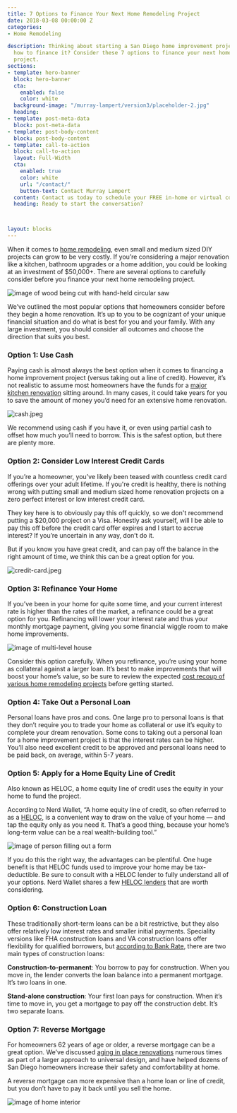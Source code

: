 ```yaml
---
title: 7 Options to Finance Your Next Home Remodeling Project
date: 2018-03-08 00:00:00 Z
categories:
- Home Remodeling

description: Thinking about starting a San Diego home improvement project but not sure
  how to finance it? Consider these 7 options to finance your next home remodeling
  project.
sections:
- template: hero-banner
  block: hero-banner
  cta:
    enabled: false
    color: white
  background-image: "/murray-lampert/version3/placeholder-2.jpg"
  heading: 
- template: post-meta-data
  block: post-meta-data
- template: post-body-content
  block: post-body-content
- template: call-to-action
  block: call-to-action
  layout: Full-Width
  cta:
    enabled: true
    color: white
    url: "/contact/"
    button-text: Contact Murray Lampert
  content: Contact us today to schedule your FREE in-home or virtual consultation.
  heading: Ready to start the conversation?



layout: blocks
---
```


When it comes to [home remodeling](/san-diego-home-remodel-services), even small and medium sized DIY projects can grow to be very costly. If you’re considering a major renovation like a kitchen, bathroom upgrades or a home addition, you could be looking at an investment of $50,000\+. There are several options to carefully consider before you finance your next home remodeling project.

![image of wood being cut with hand-held circular saw](/uploads/saw-wood.png "Need Financing for Your Home Remodel? Try These Options Below")

We’ve outlined the most popular options that homeowners consider before they begin a home renovation. It’s up to you to be cognizant of your unique financial situation and do what is best for you and your family. With any large investment, you should consider all outcomes and choose the direction that suits you best.

### Option 1: Use Cash

Paying cash is almost always the best option when it comes to financing a home improvement project (versus taking out a line of credit). However, it’s not realistic to assume most homeowners have the funds for a [major kitchen renovation](/san-diego-kitchen-remodeling-services) sitting around. In many cases, it could take years for you to save the amount of money you’d need for an extensive home renovation.

![cash.jpeg](/uploads/cash.jpeg)

We recommend using cash if you have it, or even using partial cash to offset how much you’ll need to borrow. This is the safest option, but there are plenty more.

### Option 2: Consider Low Interest Credit Cards

If you’re a homeowner, you’ve likely been teased with countless credit card offerings over your adult lifetime. If you're credit is healthy, there is nothing wrong with putting small and medium sized home renovation projects on a zero perfect interest or low interest credit card.

They key here is to obviously pay this off quickly, so we don't recommend putting a $20,000 project on a Visa. Honestly ask yourself, will I be able to pay this off before the credit card offer expires and I start to accrue interest? If you’re uncertain in any way, don’t do it.

But if you know you have great credit, and can pay off the balance in the right amount of time, we think this can be a great option for you.

![credit-card.jpeg](/uploads/credit-card.jpeg)

### Option 3: Refinance Your Home

If you’ve been in your home for quite some time, and your current interest rate is higher than the rates of the market, a refinance could be a great option for you. Refinancing will lower your interest rate and thus your monthly mortgage payment, giving you some financial wiggle room to make home improvements.

![image of multi-level house](/uploads/house.jpeg "Refinancing Your Home")

Consider this option carefully. When you refinance, you’re using your home as collateral against a larger loan. It’s best to make improvements that will boost your home’s value, so be sure to review the expected [cost recoup of various home remodeling projects](/infographic-2018-cost-vs-value-report-home-remodeling/) before getting started.

### Option 4: Take Out a Personal Loan

Personal loans have pros and cons. One large pro to personal loans is that they don’t require you to trade your home as collateral or use it’s equity to complete your dream renovation. Some cons to taking out a personal loan for a home improvement project is that the interest rates can be higher. You’ll also need excellent credit to be approved and personal loans need to be paid back, on average, within 5-7 years.

### Option 5: Apply for a Home Equity Line of Credit

Also known as HELOC, a home equity line of credit uses the equity in your home to fund the project.

According to Nerd Wallet, “A home equity line of credit, so often referred to as a [HELOC](https://www.nerdwallet.com/blog/mortgages/home-equity-line-of-credit/), is a convenient way to draw on the value of your home — and tap the equity only as you need it. That’s a good thing, because your home’s long-term value can be a real wealth-building tool.”

![image of person filling out a form](/uploads/application.jpeg "HELOC Loans Can Be a Great Financing Option")

If you do this the right way, the advantages can be plentiful. One huge benefit is that HELOC funds used to improve your home may be tax-deductible. Be sure to consult with a HELOC lender to fully understand all of your options. Nerd Wallet shares a few [HELOC lenders](https://www.nerdwallet.com/blog/mortgages/best-heloc-lenders/) that are worth considering.

### Option 6: Construction Loan

These traditionally short-term loans can be a bit restrictive, but they also offer relatively low interest rates and smaller initial payments. Speciality versions like FHA construction loans and VA construction loans offer flexibility for qualified borrowers, but [according to Bank Rate](https://www.bankrate.com/finance/mortgages/construction-loans-explained.aspx), there are two main types of construction loans:

**Construction-to-permanent**: You borrow to pay for construction. When you move in, the lender converts the loan balance into a permanent mortgage. It’s two loans in one.

**Stand-alone construction**: Your first loan pays for construction. When it’s time to move in, you get a mortgage to pay off the construction debt. It’s two separate loans.

### Option 7: Reverse Mortgage

For homeowners 62 years of age or older, a reverse mortgage can be a great option. We’ve discussed [aging in place renovations](/aging-in-place-10-concepts-of-universal-design/) numerous times as part of a larger approach to universal design, and have helped dozens of San Diego homeowners increase their safety and comfortability at home.

A reverse mortgage can more expensive than a home loan or line of credit, but you don’t have to pay it back until you sell the home.

![image of home interior](/uploads/home-sweet-home.png "Finance Home Improvements with a Reverse Mortgage")